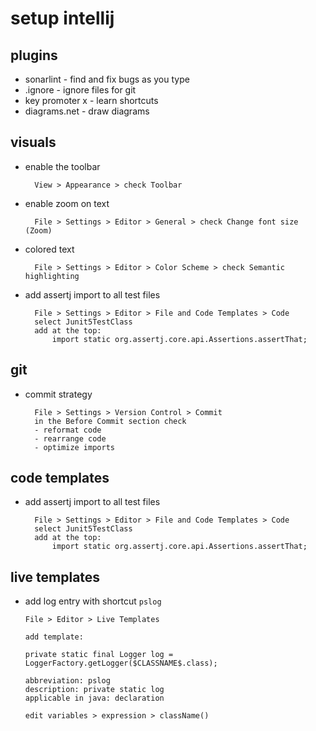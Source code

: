 # setup intellij

## plugins

- sonarlint - find and fix bugs as you type
- .ignore - ignore files for git
- key promoter x - learn shortcuts
- diagrams.net - draw diagrams

## visuals

- enable the toolbar

        View > Appearance > check Toolbar

- enable zoom on text

        File > Settings > Editor > General > check Change font size (Zoom)

- colored text

        File > Settings > Editor > Color Scheme > check Semantic highlighting

- add assertj import to all test files

        File > Settings > Editor > File and Code Templates > Code
        select Junit5TestClass
        add at the top: 
            import static org.assertj.core.api.Assertions.assertThat;

## git

- commit strategy

        File > Settings > Version Control > Commit
        in the Before Commit section check
        - reformat code
        - rearrange code
        - optimize imports

## code templates

- add assertj import to all test files

        File > Settings > Editor > File and Code Templates > Code
        select Junit5TestClass
        add at the top: 
            import static org.assertj.core.api.Assertions.assertThat;

## live templates

- add log entry with shortcut `pslog`

      File > Editor > Live Templates
      
      add template:
      
      private static final Logger log = LoggerFactory.getLogger($CLASSNAME$.class);

      abbreviation: pslog
      description: private static log
      applicable in java: declaration

      edit variables > expression > className() 
